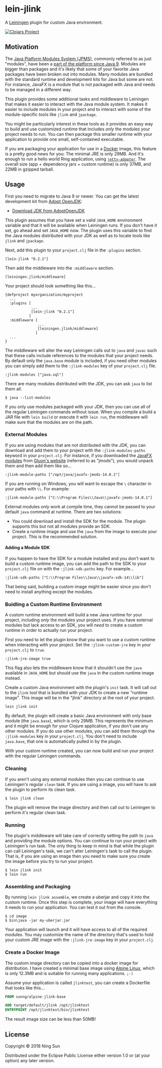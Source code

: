 # lein-jlink

A [Leiningen][0] plugin for custom Java environment.

[![Clojars Project](https://img.shields.io/clojars/v/lein-jlink.svg)](https://clojars.org/lein-jlink)

## Motivation

The [Java Platform Modules System (JPMS)][1], commonly referred to as just "modules",  have been a [part of the platform since Java 9][2]. Modules are bigger than packages and it's likely that some of your favorite Java packages have been broken out into modules. Many modules are bundled with the standard runtime and development kits for Java but some are not. For instance, JavaFX is a module that is not packaged with Java and needs to be managed in a different way.

This plugin provides some additional tasks and middleware to Leiningen that makes it easier to interact with the Java module system. It makes it easier to include modules in your project and to interact with some of the module-specific tools like `jlink` and `jpackage`.

You might be particularly interest in these tools as it provides an easy way to build and use customized runtime that includes _only_ the modules your project needs to run. You can then package this smaller runtime with your application to provide one small, self-contained executable.

If you are packaging your application for use in a [Docker][3] image, this feature is a pretty good news for you: The minimal JRE is only 29MB. And it's enough to run a hello world Ring application, using [`jetty-adapter`][4]. The overall size (app + dependency jars + custom runtime) is only 37MB, and 22MB in gzipped tarball.

## Usage

First you need to migrate to Java 9 or newer. You can get the latest development kit from [Adopt OpenJDK][5]:

+ [Download JDK from AdoptOpenJDK](https://adoptopenjdk.net/)

This plugin assumes that you have set a valid `JAVA_HOME` environment variable and that it will be available when Leiningen runs. If you don't have it set, go ahead and set `JAVA_HOME` now. The plugin uses this variable to find the Java modules distributed with your JDK as well as to locate tools like `jlink` and `jpackage`.

Next, add this plugin to your `project.clj` file in the `:plugins` section.

    [lein-jlink "0.2.1"]
    
Then add the middleware into the `:middleware` section.

    [leiningen.jlink/middleware]
    
Your project should look something like this...

    {defproject myorganization/myproject
      ...
      :plugins [
                ...
                [lein-jlink "0.2.1"]
               ]
      :middleware [
                   ...
                   [leiningen.jlink/middleware]
                  ]
      ...
    }
    
The middleware will alter the way Leiningen calls out to `java` and `javac` such that these calls include references to the modules that your project needs. By default only the `java.base` module is included, if you need other modules you can simply add them to the `:jlink-modules` key of your `project.clj` file.

    :jlink-modules ["java.sql"]
    
There are many modules distributed with the JDK, you can ask `java` to list them all.

    $ java --list-modules
    
If you only use modules packaged with your JDK, then you can use all of the regular Leiningen commands without issue. When you compile a build a JAR file with `lein build` or execute it with `lein run`, the middleware will make sure that the modules are on the path.
    
### External Modules

If you are using modules that are not distributed with the JDK, you can download and add them to your project with the `:jlink-modules-paths` keyword in your `project.clj`. For instance, if you downloaded the [JavaFX modules][6] from [Gluon's website][7] (referred to as "jmods"), you would unpack them and then  add them like so...

    :jlink-module-paths ["/opt/java/javafx-jmods-14.0.1"]
    
If you are running on Windows, you will want to escape the `\` character in your paths with `\\`. For example:

    :jlink-module-paths ["C:\\Program Files\\Java\\javafx-jmods-14.0.1"]
    
External modules _only_ work at compile time, they cannot be passed to your default `java` command at runtime. There are two solutions:

+ You could download and install the SDK for the module. The plugin supports this but not all modules provide an SDK.
+ Create a runtime image and use the `java` from the image to execute your project. This is the recommended solution.

#### Adding a Module SDK

If you happen to have the SDK for a module installed and you don't want to build a custom runtime image, you can add the path to the SDK to your `project.clj` file on with the `:jlink-sdk-paths` key. For example...

    :jlink-sdk-paths ["C:\\Program Files\\Java\\javafx-sdk-14\\lib"]
    
That being said, building a custom image might be easier since you don't need to install anything except the modules.
    
### Buidling a Custom Runtime Environment

A custom runtime environment will build a new Java runtime for your project, including _only_ the modules your project uses. If you have external modules but lack access to an SDK, you will _need_ to create a custom runtime in order to actually run your project.

First you need to let the plugin know that you want to use a custom runtime when interacting with your project. Set the `:jlink-custom-jre` key in your `project.clj` to `true`.

    :jlink-jre-image true
    
This flag also lets the middleware know that it shouldn't use the `java` available in `JAVA_HOME` but should use the `java` in the custom runtime image instead.

Create a custom Java environment with the plugin's `init` task. It will call out to the `jlink` tool that is bundled with your JDK to create a new "runtime image". This image will be in the "jlink" directory at the root of your project.

    lein jlink init

By default, the plugin will create a basic Java environment with only base module (the `java.base`), which is only 29MB. This represents the minimum and it might be enough for your Clojure application, if you don't use any other modules. If you do use other modules, you can add them through the `:jlink-modules` key in your `project.clj`. You don't need to include `java.base`, that one is automatically pulled in by the plugin.

With your custom runtime created, you can now build and run your project with the regular Leiningen commands.

### Cleaning

If you aren't using any external modules then you can continue to use Leiningen's regular `clean` task. If you are using a image, you will have to ask the plugin to perform its clean task.

    $ lein jlink clean
    
The plugin will remove the image directory and then call out to Leiningen to perform it's regular clean task.

### Running

The plugin's middleware will take care of correctly setting the path to `java` and providing the module options. You can continue to run your project with Leiningen's run task. The only thing to keep in mind is that while the plugin can call Leiningen's task, we can't alter Leiningen's task to call the plugin. That is, if you are using an image then you need to make sure you create the image before you try to run your project.

    $ lein jlink init
    $ lein run


### Assembling and Packaging

By running `lein jlink assemble`, we create a uberjar and copy it into the custom runtime. Once this step is complete, your image will have everything it needs to run your application. You can test it out from the console.

    $ cd image
    $ bin\java -jar my-uberjar.jar
    
Your application will launch and it will have access to all of the required modules. You may customize the name of the directory that's used to hold your custom JRE image with the `:jlink-jre-image` key in your `project.clj`.

### Create a Docker Image

The custom image directory can be copied into a docker image for distribution. I have created a minimal base image
using [Alpine Linux][9], which is only 12.3MB and is suitable for running many applications. `;-)`

Assume your application is called `jlinktest`, you can create a Dockerfile that looks like this...

```Dockerfile
FROM sunng/alpine-jlink-base

ADD target/default/jlink /opt/jlinktest
ENTRYPOINT /opt/jlinktest/bin/jlinktest
```

The result image size can be less than 50MB!

## License

Copyright © 2018 Ning Sun

Distributed under the Eclipse Public License either version 1.0 or (at
your option) any later version.

[0]: https://leiningen.org/
[1]: https://www.oracle.com/corporate/features/understanding-java-9-modules.html
[2]: https://openjdk.java.net/projects/jigsaw/quick-start
[3]: https://www.docker.com/
[4]: https://github.com/sunng87/ring-jetty9-adapter
[5]: https://adoptopenjdk.net/
[6]: https://openjfx.io/
[7]: https://gluonhq.com/products/javafx/
[8]: https://vividcode.io/package-java-applications-using-jpackage-in-jdk-14/
[9]: https://github.com/sunng87/alpine-jlink-base
